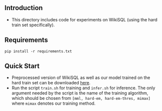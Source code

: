 ## Introduction

* This directory includes code for experiments on WikiSQL (using the hard train set specifically).

## Requirements

`pip install -r requirements.txt`

## Quick Start

* Preprocessed version of WikiSQL as well as our model trained on the hard train set can be downloaded [here](https://cloud.tsinghua.edu.cn/f/13982c09e1084685a3a8/?dl=1).
* Run the script `train.sh` for training and `infer.sh` for inference. The only argument needed by the script is the name of the training algorithm, which should be chosen from `[mml, hard-em, hard-em-thres, mimax]` where `mimax` denotes our training method.